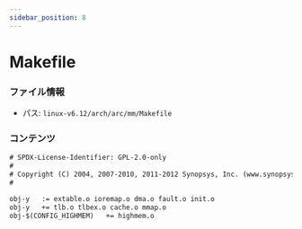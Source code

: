 ```yaml
---
sidebar_position: 8
---
```

# Makefile

### ファイル情報

- パス: `linux-v6.12/arch/arc/mm/Makefile`

### コンテンツ

```txt
# SPDX-License-Identifier: GPL-2.0-only
#
# Copyright (C) 2004, 2007-2010, 2011-2012 Synopsys, Inc. (www.synopsys.com)
#

obj-y	:= extable.o ioremap.o dma.o fault.o init.o
obj-y	+= tlb.o tlbex.o cache.o mmap.o
obj-$(CONFIG_HIGHMEM)	+= highmem.o

```

